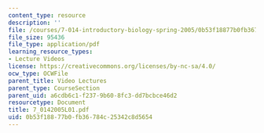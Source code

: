 ```yaml
---
content_type: resource
description: ''
file: /courses/7-014-introductory-biology-spring-2005/0b53f18877b0fb36784c25342c8d5654_7_0142005L01.pdf
file_size: 95436
file_type: application/pdf
learning_resource_types:
- Lecture Videos
license: https://creativecommons.org/licenses/by-nc-sa/4.0/
ocw_type: OCWFile
parent_title: Video Lectures
parent_type: CourseSection
parent_uid: a6cdb6c1-f237-9b60-8fc3-dd7bcbce46d2
resourcetype: Document
title: 7_0142005L01.pdf
uid: 0b53f188-77b0-fb36-784c-25342c8d5654
---
```

